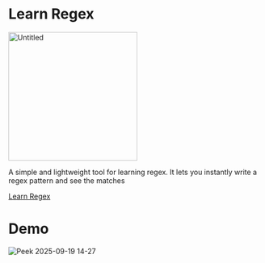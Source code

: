 # Learn Regex
<img width="255" height="255" alt="Untitled" src="https://github.com/user-attachments/assets/26e6bfe2-768e-48d0-b405-77864965b75a" />

A simple and lightweight tool for learning regex. It lets you instantly write a regex pattern and see the matches

[Learn Regex](https://murtadapy.github.io/learn-regex/src/index.html)


# Demo
![Peek 2025-09-19 14-27](https://github.com/user-attachments/assets/cda87eaa-4c75-48c9-80e8-9b9d19c3133d)
